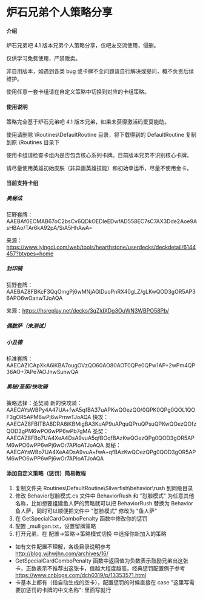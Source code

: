 # 炉石兄弟个人策略分享

#### 介绍
炉石兄弟吧 4.1 版本兄弟个人策略分享，仅吧友交流使用，侵删。

仅供学习免费使用，严禁贩卖。

非自用版本，如遇到各类 bug 或卡牌不全问题请自行解决或提问，概不负责后续维护。

使用任意一套卡组请在自定义策略中切换到对应的卡组策略。

#### 使用说明
策略完全基于炉石兄弟吧 4.1 版本兄弟，如果未获得激活码爱莫能助。

使用请删除 \Routines\DefaultRoutine 目录，将下载得到的 DefaultRoutine 复制到原 \Routines 目录下

使用卡组请检查卡组内是否包含核心系列卡牌。目前版本兄弟不识别核心卡牌。

请尽量使用英雄初始皮肤（非异画英雄技能）和初始幸运币，尽量不使用金卡。

#### 当前支持卡组

#####  奥秘法
狂野套牌：AAEBAf0ECMAB67oC2bsCv6QDkOEDleEDwfAD558EC7sC7AX3Dde2Aoe9AsHBAo/TAr6kA92pA/SrA5HhAwA=

来源：https://www.iyingdi.com/web/tools/hearthstone/userdecks/deckdetail/6144457?btypes=home

#####  封印骑
狂野套牌：AAEBAZ8FBKcF3QqOmgPj6wMNjAGIDuoPnRX40gLZ/gLKwQOD3gOR5AP36APO6wOanwTJoAQA

来源：https://hsreplay.net/decks/3qZldXDg3OuWN3WBPO58Pb/

#####  偶数萨（未测试）

#####  小丑德
标准套牌：AAECAZICApXkA6iKBA7ougOVzQO60AO80AOT0QPe0QPw1AP+2wPm4QP36AO+7APe7AOJnwSunwQA

#####  奥秘/圣契/快攻骑
策略选择：圣契骑
新的快攻骑：AAECAYsWBPy4A47UA+fwA5qfBA37uAPKwQOezQO/0QPK0QPg0QOL1QOF3gOR5APM6wPj6wPrnwTJoAQA
快攻：AAECAZ8FBITBA8DRA6iKBMigBA3KuAP9uAPquQPruQPsuQPKwQOezQOfzQOD3gPM6wPO6wPP6wPb7gMA
圣契：AAECAZ8FBo7UA4XeA4DsA9vuA5qfBOqfBAzKwQOezQPg0QOD3gOR5APM6wPO6wPP6wPj6wOr7APIoATJoAQA
奥秘：AAECAYsWBo7UA4XeA4DsA9vuA+fwA+qfBAzKwQOezQPg0QOD3gOR5APM6wPO6wPP6wPj6wOr7APIoATJoAQA

#### 添加自定义策略（惩罚）简易教程
1. 复制文件夹 Routines\DefaultRoutine\Silverfish\behavior\rush 到同级目录
2. 修改 Behavior怼脸模式.cs 文件中 BehaviorRush 和 "怼脸模式" 为任意其他名称，比如想要组建鱼人萨的策略就可以把 BehaviorRush 替换为 Behavior鱼人萨，同时可以顺便把文件中 "怼脸模式" 修改为 "鱼人萨"
3. 在 GetSpecialCardComboPenalty 函数中修改你的惩罚
4. 配置 _mulligan.txt，设置留牌策略
5. 打开兄弟，在 配置->策略->策略模式切换 中选择你新加入的策略
- 如有文件配置不理解，各级目录说明参考 http://blog.wjhwjhn.com/archives/16/
- GetSpecialCardComboPenalty 函数中返回值为负数表示鼓励兄弟出这张卡，正数表示不推荐出这张卡，值越大程度越高，经典惩罚配置例子参考 https://www.cnblogs.com/dch0319/p/13353571.html
- 卡基本上都有（指自动生成的空卡），配置惩罚的时候直接在 case "这里写需要加惩罚的卡牌的中文名称": 里面写就行
